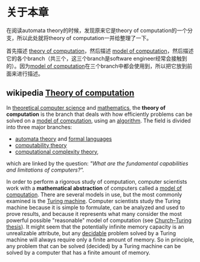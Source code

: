 # 关于本章

在阅读automata theory的时候，发现原来它是theory of computation的一个分支，所以此处就将theory of computation一并给整理了一下。

首先描述 [theory of computation](https://en.wikipedia.org/wiki/Theory_of_computation)，然后描述 [model of computation](https://en.wikipedia.org/wiki/Model_of_computation)，然后描述它的各个branch（共三个，这三个branch是software engineer经常会接触到的）。因为[model of computation](https://en.wikipedia.org/wiki/Model_of_computation)在三个branch中都会使用到，所以把它放到前面来进行描述。

## wikipedia [Theory of computation](https://en.wikipedia.org/wiki/Theory_of_computation)

In [theoretical computer science](https://en.wikipedia.org/wiki/Theoretical_computer_science) and [mathematics](https://en.wikipedia.org/wiki/Mathematics), the **theory of computation** is the branch that deals with how efficiently problems can be solved on a [model of computation](https://en.wikipedia.org/wiki/Model_of_computation), using an [algorithm](https://en.wikipedia.org/wiki/Algorithm). The field is divided into three major branches: 

- [automata theory](https://en.wikipedia.org/wiki/Automata_theory) and [formal languages](https://en.wikipedia.org/wiki/Formal_language)
- [computability theory](https://en.wikipedia.org/wiki/Computability_theory)
- [computational complexity theory](https://en.wikipedia.org/wiki/Computational_complexity_theory), 

which are linked by the question: *"What are the fundamental capabilities and limitations of computers?".*

In order to perform a rigorous study of computation, computer scientists work with a **mathematical abstraction** of computers called a [model of computation](https://en.wikipedia.org/wiki/Model_of_computation). There are several models in use, but the most commonly examined is the [Turing machine](https://en.wikipedia.org/wiki/Turing_machine). Computer scientists study the Turing machine because it is simple to formulate, can be analyzed and used to prove results, and because it represents what many consider the most powerful possible "reasonable" model of computation (see [Church–Turing thesis](https://en.wikipedia.org/wiki/Church–Turing_thesis)). It might seem that the potentially infinite memory capacity is an unrealizable attribute, but any [decidable](https://en.wikipedia.org/wiki/Decidability_(logic)) problem solved by a Turing machine will always require only a finite amount of memory. So in principle, any problem that can be solved (decided) by a Turing machine can be solved by a computer that has a finite amount of memory.